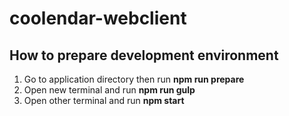 # coolendar-webclient

## How to prepare development environment

1. Go to application directory then run **npm run prepare**
3. Open new terminal and run **npm run gulp**
4. Open other terminal and run **npm start**